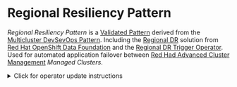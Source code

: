 # Regional Resiliency Pattern

*Regional Resiliency Pattern* is a [Validated Pattern][vp] derived from the [Multicluster DevSevOps Pattern][devsecops].
Including the [Regional DR][regional] solution from [Red Hat OpenShift Data Foundation][odf] and the
[Regional DR Trigger Operator][rdrtrigger]. Used for automated application failover between
[Red Had Advanced Cluster Management][acm] *Managed Clusters*.

<details>
<summary>Click for operator update instructions</summary>
<p>
The <em>Regional DR Operator</em> chart is in <a href="charts/hub/rdrtrigger">charts/hub/rdrtrigger</a>. We use
[git subtree][subtree], our target is the <a href="https://githuc.com/RHEcosystemAppEng/regional-dr-trigger-operator-chart">original chart</a>.
We can update it using the following command:

```shell
# replace ref with the target reference
git subtree pull --prefix=charts/hub/rdrtrigger \
https://github.com/RHEcosystemAppEng/regional-dr-trigger-operator-chart.git ref --squash
```

</p>
</details>

<!--LINKS-->
[acm]: https://www.redhat.com/en/technologies/management/advanced-cluster-management
[devsecops]: https://validatedpatterns.io/patterns/devsecops/
[odf]: https://access.redhat.com/documentation/en-us/red_hat_openshift_data_foundation/4.14
[rdrtrigger]: https://githuc.com/RHEcosystemAppEng/regional-dr-trigger-operator-chart
[regional]: https://access.redhat.com/documentation/en-us/red_hat_openshift_data_foundation/4.14/html/configuring_openshift_data_foundation_disaster_recovery_for_openshift_workloads/rdr-solution
[subtree]: https://docs.github.com/en/get-started/using-git/about-git-subtree-merges
[vp]: https://validatedpatterns.io/
